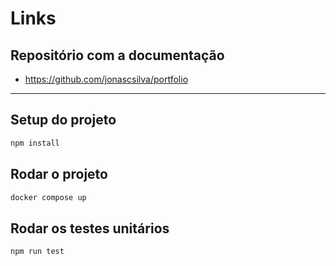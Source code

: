 # Links

## Repositório com a documentação

- https://github.com/jonascsilva/portfolio

---

## Setup do projeto

```bash
npm install
```

## Rodar o projeto

```bash
docker compose up
```

## Rodar os testes unitários

```bash
npm run test
```
